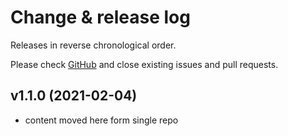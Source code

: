 # Change & release log

Releases in reverse chronological order.

Please check
[GitHub](https://github.com/micro-os-plus/version-xpack/issues/)
and close existing issues and pull requests.

## v1.1.0 (2021-02-04)

- content moved here form single repo
